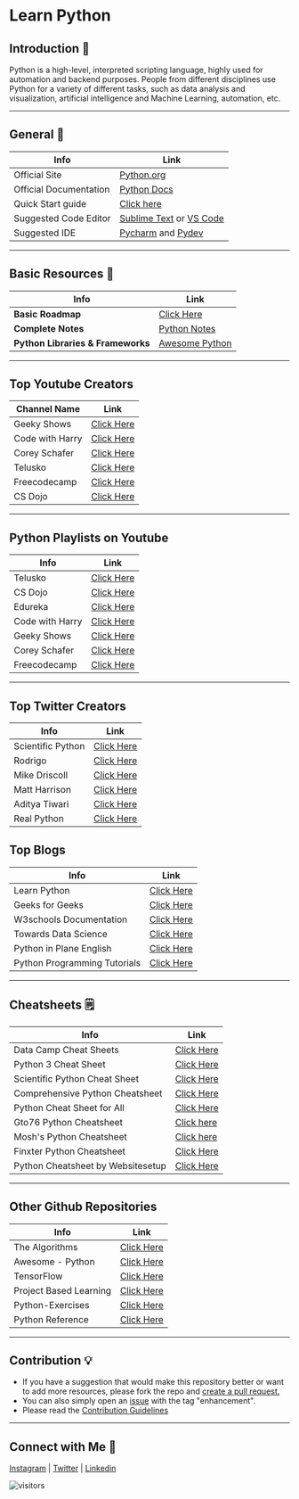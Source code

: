 # Learn Python

## Introduction 💫
Python is a high-level, interpreted scripting language, highly used for automation and backend purposes.
People from different disciplines use Python for a variety of different tasks, such as data analysis and visualization, artificial intelligence and Machine Learning, 
automation, etc.

---

## General 🔗

| Info                   | Link                                                                                                                   |
| ---------------------- | ---------------------------------------------------------------------------------------------------------------------- | 
| Official Site          | [Python.org](https://python.org)                                                                                       |
| Official Documentation | [Python Docs](https://docs.python.org)                                                                                 |
| Quick Start guide      | [Click here](https://www.python.org/about/gettingstarted/)                                                             | 
| Suggested Code Editor  | [Sublime Text](http://www.sublimetext.com/) or [VS Code](code.visualstudio.com)                                        |
| Suggested IDE          | [Pycharm](https://www.jetbrains.com/pycharm/) and [Pydev](http://pydev.org/)                                           |

---

## Basic Resources 🔗

| Info                              | Link                                                                                                          |
| --------------------------------- | ------------------------------------------------------------------------------------------------------------- |
| **Basic Roadmap**                 | <a href='./roadmap.md' target="_blank">Click Here</a>                                                         |
| **Complete Notes**                | [Python Notes](https://github.com/thegeekyb0y/learnpython/blob/main/Python%20Notes%20(goalkicker).pdf)        |   
| **Python Libraries & Frameworks** | [Awesome Python](https://github.com/vinta/awesome-python)                                                     |

---

## Top Youtube Creators 
| Channel Name                           | Link                                                                                                     |
| -------------------------------------- | -------------------------------------------------------------------------------------------------------- |
| Geeky Shows                            | [Click Here](https://www.youtube.com/user/GeekyShow1)                                                    |
| Code with Harry                        | [Click Here](https://www.youtube.com/c/CodeWithHarry)                                                    |
| Corey Schafer                          | [Click Here](https://www.youtube.com/c/Coreyms)                                                          |
| Telusko                                | [Click Here](https://www.youtube.com/c/Telusko)                                                          |
| Freecodecamp                           | [Click Here](https://www.youtube.com/c/Freecodecamp)                                                     |
| CS Dojo                                | [Click Here](https://www.youtube.com/c/CSDojo)                                                           |

---

## Python Playlists on Youtube 

| Info                                   | Link                                                                                                     |
| -------------------------------------- | -------------------------------------------------------------------------------------------------------- |
| Telusko                                | [Click Here](https://youtube.com/playlist?list=PLsyeobzWxl7poL9JTVyndKe62ieoN-MZ3)                       |
| CS Dojo                                | [Click Here](https://youtube.com/playlist?list=PLBZBJbE_rGRWeh5mIBhD-hhDwSEDxogDg)                       |
| Edureka                                | [Click Here](https://youtube.com/playlist?list=PL9ooVrP1hQOHY-BeYrKHDrHKphsJOyRyu)                       |
| Code with Harry                        | [Click Here](https://youtube.com/playlist?list=PLu0W_9lII9agICnT8t4iYVSZ3eykIAOME)                       |
| Geeky Shows                            | [Click Here](https://www.youtube.com/playlist?list=PLbGui_ZYuhigZkqrHbI_ZkPBrIr5Rsd5L)                   |
| Corey Schafer                          | [Click Here](https://www.youtube.com/playlist?list=PL-osiE80TeTt2d9bfVyTiXJA-UTHn6WwU)                   |
| Freecodecamp                           | [Click Here](https://www.youtube.com/playlist?list=PLWKjhJtqVAbnqBxcdjVGgT3uVR10bzTEB)                   |

---

## Top Twitter Creators

| Info                                   | Link                                                                                                     |
| -------------------------------------- | -------------------------------------------------------------------------------------------------------- |
| Scientific Python                      | [Click Here](https://twitter.com/SciPyTip)                                                               |
| Rodrigo                                | [Click Here](https://twitter.com/mathsppblog)                                                            |
| Mike Driscoll                          | [Click Here](https://twitter.com/driscollis)                                                             | 
| Matt Harrison                          | [Click Here](https://twitter.com/__mharrison__)                                                          |
| Aditya Tiwari                          | [Click Here](https://twitter.com/thegeekyb0y)                                                            |
| Real Python                            | [Click Here](https://twitter.com/realpython)                                                             |

## Top Blogs 

| Info                                   | Link                                                                                                     |
| -------------------------------------- | -------------------------------------------------------------------------------------------------------- |
| Learn Python                           | [Click Here](https://learnpython.com/blog/)                                                              |
| Geeks for Geeks                        | [Click Here](https://www.geeksforgeeks.org/python-programming-language/)                                 |
| W3schools Documentation                | [Click Here](https://www.w3schools.com/python/)                                                          |
| Towards Data Science                   | [Click Here](https://towardsdatascience.com/tagged/python)                                               |
| Python in Plane English                | [Click Here](https://python.plainenglish.io/)                                                            |
| Python Programming Tutorials           | [Click Here](https://pythonprogramming.net/)                                                             |

---
## Cheatsheets 🗒️

|Info                                          | Link                                                                                                |
|--------------------------------------------- | --------------------------------------------------------------------------------------------------- |
| Data Camp Cheat Sheets                       | [Click Here](https://www.datacamp.com/community/data-science-cheatsheets)                           |
| Python 3 Cheat Sheet                         | [Click Here](https://perso.limsi.fr/pointal/_media/python:cours:mementopython3-english.pdf)         |
| Scientific Python Cheat Sheet                | [Click Here](https://ipgp.github.io/scientific_python_cheat_sheet/)                                 |
| Comprehensive Python Cheatsheet              | [Click Here](https://gto76.github.io/python-cheatsheet/)                                            |
| Python Cheat Sheet for All                   | [Click Here](https://sinxloud.com/python-cheat-sheet-beginner-advanced/)                            |
| Gto76 Python Cheatsheet                      | [Click here](https://www.pythoncheatsheet.org/)                                                     |
| Mosh's Python Cheatsheet                     | [Click here](https://programmingwithmosh.com/wp-content/uploads/2019/02/Python-Cheat-Sheet.pdf)     |
| Finxter Python Cheatsheet                    | [Click Here](https://blog.finxter.com/python-cheat-sheets/)                                         |
| Python Cheatsheet by Websitesetup            | [Click Here](https://websitesetup.org/wp-content/uploads/2021/04/Python-cheat-sheet-April-2021.pdf) |

---

## Other Github Repositories

| Info                                   | Link                                                                                                     |
| -------------------------------------- | -------------------------------------------------------------------------------------------------------- |
| The Algorithms                         | [Click Here](https://github.com/TheAlgorithms/Python)                                                    |
| Awesome - Python                       | [Click Here](https://github.com/vinta/awesome-python)                                                    |
| TensorFlow                             | [Click Here](https://github.com/tensorflow/tensorflow)                                                   |
| Project Based Learning                 | [Click Here](https://github.com/tuvtran/project-based-learning#python)                                   | 
| Python-Exercises                       | [Click Here](https://github.com/zhiwehu/Python-programming-exercises)                                    |  
| Python Reference                       | [Click Here](https://github.com/rasbt/python_reference)                                                  |

---

## Contribution 💡

- If you have a suggestion that would make this repository better or want to add more resources, please fork the repo and [create a pull request.](https://github.com/thegeekyb0y/learnpython/edit/main/README.md) 
- You can also simply open an [issue](https://github.com/thegeekyb0y/learnpython/issues/new) with the tag "enhancement". 
- Please read the [Contribution Guidelines](https://github.com/thegeekyb0y/learnpython/blob/main/CONTRIBUTING.md)

---

## Connect with Me 🤝

[Instagram](https://www.instagram.com/thegeekyb0y) | [Twitter](https://www.twitter.com/thegeekyb0y) | [Linkedin](https://www.linkedin.com/in/adityacodes)

![visitors](https://page-views.glitch.me/badge?page_id=thegeekyb0y/learnpython)


